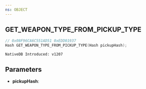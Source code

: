 ```yaml
---
ns: OBJECT
---
```

## GET_WEAPON_TYPE_FROM_PICKUP_TYPE

```c
// 0x08F96CA6C551AD51 0xEDD01937
Hash GET_WEAPON_TYPE_FROM_PICKUP_TYPE(Hash pickupHash);
```

```
NativeDB Introduced: v1207
```

## Parameters
* **pickupHash**:
